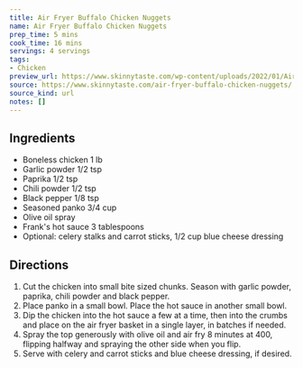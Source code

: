```yaml
---
title: Air Fryer Buffalo Chicken Nuggets
name: Air Fryer Buffalo Chicken Nuggets
prep_time: 5 mins
cook_time: 16 mins
servings: 4 servings
tags:
- Chicken
preview_url: https://www.skinnytaste.com/wp-content/uploads/2022/01/Air-Fryer-Buffalo-Chicken-Nuggets-9.jpg
source: https://www.skinnytaste.com/air-fryer-buffalo-chicken-nuggets/
source_kind: url
notes: []
---
```


## Ingredients
- Boneless  chicken 1 lb
- Garlic powder 1/2 tsp
- Paprika 1/2 tsp
- Chili powder 1/2 tsp
- Black pepper 1/8 tsp
- Seasoned panko 3/4 cup
- Olive oil spray
- Frank's hot sauce 3 tablespoons
- Optional: celery stalks and carrot sticks, 1/2 cup blue cheese dressing


## Directions
1. Cut the chicken into small bite sized chunks. Season with garlic powder, paprika, chili powder and black pepper.
2. Place panko in a small bowl. Place the hot sauce in another small bowl. 
3. Dip the chicken into the hot sauce a few at a time, then into the crumbs and place on the air fryer basket in a single layer, in batches if needed.
4. Spray the top generously with olive oil and air fry 8 minutes at 400, flipping halfway and spraying the other side when you flip. 
5. Serve with celery and carrot sticks and blue cheese dressing, if desired.
